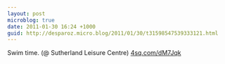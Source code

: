 ```yaml
---
layout: post
microblog: true
date: 2011-01-30 16:24 +1000
guid: http://desparoz.micro.blog/2011/01/30/t31598547539333121.html
---
```

Swim time. (@ Sutherland Leisure Centre) [4sq.com/dM7Jqk](http://4sq.com/dM7Jqk)
